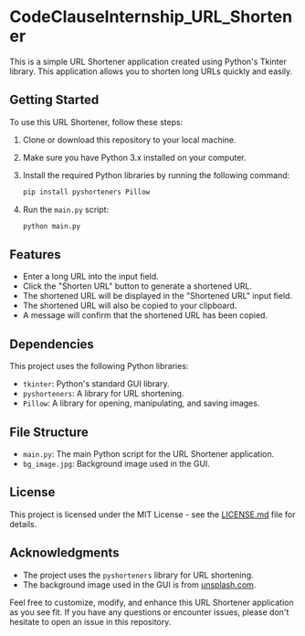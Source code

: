 # CodeClauseInternship_URL_Shortener

This is a simple URL Shortener application created using Python's Tkinter library. This application allows you to shorten long URLs quickly and easily.

## Getting Started

To use this URL Shortener, follow these steps:

1. Clone or download this repository to your local machine.

2. Make sure you have Python 3.x installed on your computer.

3. Install the required Python libraries by running the following command:

   ```bash
   pip install pyshorteners Pillow
   ```

4. Run the `main.py` script:

   ```bash
   python main.py
   ```

## Features

- Enter a long URL into the input field.
- Click the "Shorten URL" button to generate a shortened URL.
- The shortened URL will be displayed in the "Shortened URL" input field.
- The shortened URL will also be copied to your clipboard.
- A message will confirm that the shortened URL has been copied.

## Dependencies

This project uses the following Python libraries:

- `tkinter`: Python's standard GUI library.
- `pyshorteners`: A library for URL shortening.
- `Pillow`: A library for opening, manipulating, and saving images.



## File Structure

- `main.py`: The main Python script for the URL Shortener application.
- `bg_image.jpg`: Background image used in the GUI.

## License

This project is licensed under the MIT License - see the [LICENSE.md](LICENSE.md) file for details.

## Acknowledgments

- The project uses the `pyshorteners` library for URL shortening.
- The background image used in the GUI is from [unsplash.com](https://unsplash.com).

Feel free to customize, modify, and enhance this URL Shortener application as you see fit. If you have any questions or encounter issues, please don't hesitate to open an issue in this repository.
